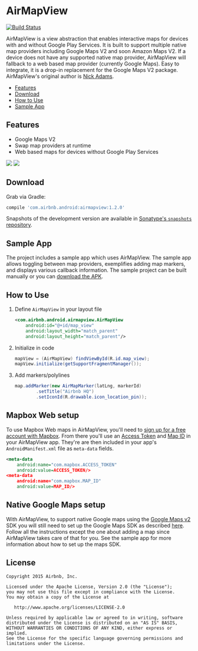# AirMapView

[![Build Status](https://travis-ci.org/airbnb/AirMapView.svg)](https://travis-ci.org/airbnb/AirMapView)

AirMapView is a view abstraction that enables interactive maps
for devices with and without Google Play Services. It is built
to support multiple native map providers including Google Maps V2 and soon Amazon Maps V2.
If a device does not have any supported native map provider, AirMapView
will fallback to a web based map provider (currently Google Maps). Easy to integrate, it is a drop-in replacement for the Google Maps V2 package. AirMapView's original author is [Nick Adams](https://github.com/nwadams).

* [Features](#features)
* [Download](#download)
* [How to Use](#how-to-use)
* [Sample App](#sample-app)

## Features

* Google Maps V2
* Swap map providers at runtime
* Web based maps for devices without Google Play Services

![](screenshots/google_maps_v2.png)
![](screenshots/google_web_maps.png)



## Download

Grab via Gradle:

```groovy
compile 'com.airbnb.android:airmapview:1.2.0'
```

Snapshots of the development version are available in [Sonatype's `snapshots` repository](https://oss.sonatype.org/content/repositories/snapshots/).

## Sample App
The project includes a sample app which uses AirMapView. The sample app allows toggling between map providers, exemplifies adding map markers, and displays various callback information. The sample project can be built manually or you can [download the APK](https://www.dropbox.com/s/8gcxn2ouc44t53x/AirMapView-Sample.apk?dl=0).

## How to Use

1. Define `AirMapView` in your layout file
    ```xml
    <com.airbnb.android.airmapview.AirMapView
        android:id="@+id/map_view"
        android:layout_width="match_parent"
        android:layout_height="match_parent"/>
    ```

1. Initialize in code
    ```java
    mapView = (AirMapView) findViewById(R.id.map_view);
    mapView.initialize(getSupportFragmentManager());
    ```

1. Add markers/polylines
    ```java
    map.addMarker(new AirMapMarker(latLng, markerId)
            .setTitle("Airbnb HQ")
            .setIconId(R.drawable.icon_location_pin));
    ```

## Mapbox Web setup
To use Mapbox Web maps in AirMapView, you'll need to [sign up for a free account with Mapbox](https://www.mapbox.com/signup/).  From there you'll use an [Access Token](https://www.mapbox.com/help/define-access-token/) and [Map ID](https://www.mapbox.com/help/define-map-id/) in your AirMapView app.  They're are then included in your app's `AndroidManifest.xml` file as `meta-data` fields.

```xml
<meta-data
    android:name="com.mapbox.ACCESS_TOKEN"
    android:value=ACCESS_TOKEN/>
<meta-data
    android:name="com.mapbox.MAP_ID"
    android:value=MAP_ID/>
```

## Native Google Maps setup

With AirMapView, to support native Google maps using the [Google Maps v2](https://developers.google.com/maps/documentation/android/) SDK you will still need to set up the Google Maps SDK as described [here](https://developers.google.com/maps/documentation/android/start#getting_the_google_maps_android_api_v2). Follow all the instructions except the one about adding a map since AirMapView takes care of that for you. See the sample app for more information about how to set up the maps SDK.

License
--------

    Copyright 2015 Airbnb, Inc.

    Licensed under the Apache License, Version 2.0 (the "License");
    you may not use this file except in compliance with the License.
    You may obtain a copy of the License at

       http://www.apache.org/licenses/LICENSE-2.0

    Unless required by applicable law or agreed to in writing, software
    distributed under the License is distributed on an "AS IS" BASIS,
    WITHOUT WARRANTIES OR CONDITIONS OF ANY KIND, either express or implied.
    See the License for the specific language governing permissions and
    limitations under the License.


 [1]: http://airbnb.github.io/airbnb/AirMapView/

